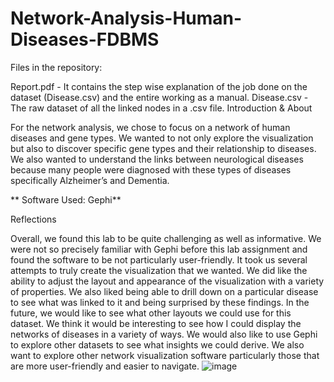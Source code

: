 # Network-Analysis-Human-Diseases-FDBMS

Files in the repository:

Report.pdf - It contains the step wise explanation of the job done on the dataset (Disease.csv) and the entire working as a manual.
Disease.csv - The raw dataset of all the linked nodes in a .csv file.
Introduction & About

For the network analysis, we chose to focus on a network of human diseases and gene types. We wanted to not only explore the visualization but also to discover specific gene types and their relationship to diseases. We also wanted to understand the links between neurological diseases because many people were diagnosed with these types of diseases specifically Alzheimer’s and Dementia.

** Software Used: Gephi**

Reflections

Overall, we found this lab to be quite challenging as well as informative. We were not so precisely familiar with Gephi before this lab assignment and found the software to be not particularly user-friendly. It took us several attempts to truly create the visualization that we wanted. We did like the ability to adjust the layout and appearance of the visualization with a variety of properties. We also liked being able to drill down on a particular disease to see what was linked to it and being surprised by these findings. In the future, we would like to see what other layouts we could use for this dataset. We think it would be interesting to see how I could display the networks of diseases in a variety of ways. We would also like to use Gephi to explore other datasets to see what insights we could derive. We also want to explore other network visualization software particularly those that are more user-friendly and easier to navigate.
![image](https://user-images.githubusercontent.com/93238591/163937667-bdbc9eaf-b9ae-4cea-befd-9d926dd090cb.png)
